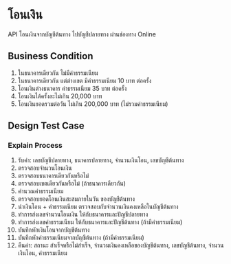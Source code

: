 # โอนเงิน
API โอนเงินจากบัญชีต้นทาง ไปบัญชีปลายทาง ผ่านช่องทาง Online 

## Business Condition
1. ในธนาคารเดียวกัน ไม่มีค่าธรรมเนียม
2. ในธนาคารเดียวกัน แต่ต่างเขต  มีค่าธรรมเนียม 10 บาท ต่อครั้ง
3. โอนเงินต่างธนาคาร ค่าธรรมเนียม 35 บาท ต่อครั้ง
4. โอนเงินได้ครั้งละไม่เกิน 20,000 บาท
5. โอนเงินยอดรวมต่อวัน ไม่เกิน 200,000 บาท (ไม่รวมค่าธรรมเนียม)

## Design Test Case

### Explain Process
1. รับค่า: เลขบัญชีปลายทาง, ธนาคารปลายทาง, จำนวนเงินโอน, เลขบัญชีต้นทาง
2. ตรวจสอบจำนวนโอนเงิน
3. ตรวจสอบธนาคารเดียวกันหรือไม่
4. ตรวจสอบเขตเดียวกันหรือไม่ (ถ้าธนาคารเดียวกัน)
5. คำนวณค่าธรรมเนียม
6. ตรวจสอบยอดโอนเงินสะสมภายในวัน ของบัญชีต้นทาง
7. นำเงินโอน + ค่าธรรมเนียม ตรวจสอบกับจำนวนเงินคงเหลือในบัญชีต้นทาง
8. ทำการส่งเลขจำนวนโอนเงิน ให้กับธนาคารและปัญชีปลายทาง
9. ทำการส่งเลขค่าธรรมเนียม ให้กับธนาคารและปัญชีต้นทาง (ถ้ามีค่าธรรมเนียม)
10. บันทึกหักเงินโอนจากบัญชีต้นทาง
11. บันทึกหักค่าธรรมเนียมจากบัญชีต้นทาง (ถ้ามีค่าธรรมเนียม)
12. คืนค่า: สถานะ สำเร็จหรือไม่สำเร็จ, จำนวนเงินคงเหลือของบัญชีต้นทาง, เลขบัญชีต้นทาง, จำนวนเงินโอน, ค่าธรรมเนียม

